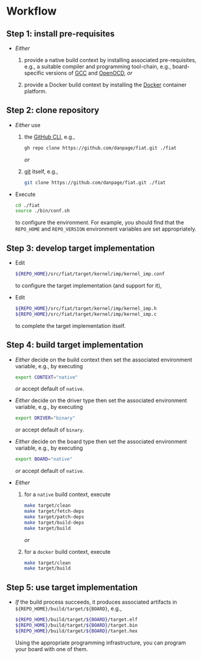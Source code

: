 # Workflow

<!--- ==================================================================== --->

## Step 1: install pre-requisites

- *Either*

  1. provide a native build context by installing 
     associated pre-requisites, e.g.,
     a suitable
     compiler 
     and 
     programming 
     tool-chain,
     e.g., board-specific versions of
     [GCC](https://gcc.gnu.org)
     and
     [OpenOCD](http://openocd.org),
     *or*

  2. provide a Docker build context by installing 
     the 
     [Docker](https://www.docker.com)
     container platform.

<!--- -------------------------------------------------------------------- --->

## Step 2: clone repository

- *Either* use

  1. the 
     [GitHub CLI](https://github.com/cli/cli), 
     e.g.,

     ```sh
     gh repo clone https://github.com/danpage/fiat.git ./fiat
     ```

     *or*
  
  2. [git](https://git-scm.com>)
     itself, 
     e.g.,
  
     ```sh
     git clone https://github.com/danpage/fiat.git ./fiat
     ```

- Execute

  ```sh
  cd ./fiat
  source ./bin/conf.sh
  ```
  
  to configure the environment.
  For example, you should find that the
  `REPO_HOME`
  and
  `REPO_VERSION`
  environment variables are set appropriately.

<!--- -------------------------------------------------------------------- --->

## Step 3: develop target implementation

- Edit

  ```sh
  ${REPO_HOME}/src/fiat/target/kernel/imp/kernel_imp.conf
  ```

  to configure the target implementation (and support for it),

- Edit

  ```sh
  ${REPO_HOME}/src/fiat/target/kernel/imp/kernel_imp.h
  ${REPO_HOME}/src/fiat/target/kernel/imp/kernel_imp.c
  ```

  to complete the target implementation itself.

<!--- -------------------------------------------------------------------- --->

## Step 4: build   target implementation

- *Either*
  decide on the 
  build context
  then
  set the associated environment variable, e.g., by executing

  ```sh
  export CONTEXT="native"
  ```

  *or* accept default of `native`.

- *Either*
  decide on the 
  driver type
  then
  set the associated environment variable, e.g., by executing

  ```sh
  export DRIVER="binary"
  ```

  *or* accept default of `binary`.

- *Either*
  decide on the 
  board  type
  then
  set the associated environment variable, e.g., by executing

  ```sh
  export BOARD="native"
  ```

  *or* accept default of `native`.

- *Either*

  1. for a 
     `native`
     build context,
     execute

     ```sh
     make target/clean
     make target/fetch-deps
     make target/patch-deps
     make target/build-deps
     make target/build
     ```

     *or*

  2. for a 
     `docker`
     build context,
     execute

     ```sh
     make target/clean
     make target/build
     ```

<!--- -------------------------------------------------------------------- --->

## Step 5: use     target implementation

- *If* the build process succeeds, it produces associated artifacts in
  `${REPO_HOME}/build/target/${BOARD}`, e.g.,
  
  ```sh
  ${REPO_HOME}/build/target/${BOARD}/target.elf
  ${REPO_HOME}/build/target/${BOARD}/target.bin
  ${REPO_HOME}/build/target/${BOARD}/target.hex
  ```

  Using the appropriate programming infrastructure, you can program 
  your board with one of them.

<!--- ==================================================================== --->
